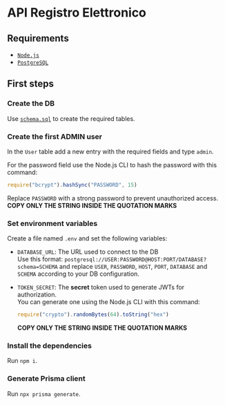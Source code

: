 # API Registro Elettronico

## Requirements
- [`Node.js`](https://nodejs.org/)
- [`PostgreSQL`](https://www.postgresql.org/)

## First steps

### Create the DB
Use [`schema.sql`](schema.sql) to create the required tables.

### Create the first ADMIN user
In the `User` table add a new entry with the required fields and type `admin`.

For the password field use the Node.js CLI to hash the password with this command:
```javascript
require("bcrypt").hashSync("PASSWORD", 15)
```
Replace `PASSWORD` with a strong password to prevent unauthorized access.\
__COPY ONLY THE STRING INSIDE THE QUOTATION MARKS__

### Set environment variables
Create a file named `.env` and set the following variables:

- `DATABASE_URL`:
    The URL used to connect to the DB\
    Use this format: `postgresql://USER:PASSWORD@HOST:PORT/DATABASE?schema=SCHEMA`
    and replace `USER`, `PASSWORD`, `HOST`, `PORT`, `DATABASE` and `SCHEMA` according to your DB configuration.

- `TOKEN_SECRET`:
    The **secret** token used to generate JWTs for authorization.\
    You can generate one using the Node.js CLI with this command:
    ```javascript
    require("crypto").randomBytes(64).toString("hex")
    ```
    __COPY ONLY THE STRING INSIDE THE QUOTATION MARKS__

### Install the dependencies
Run `npm i`.

### Generate Prisma client
Run `npx prisma generate`.